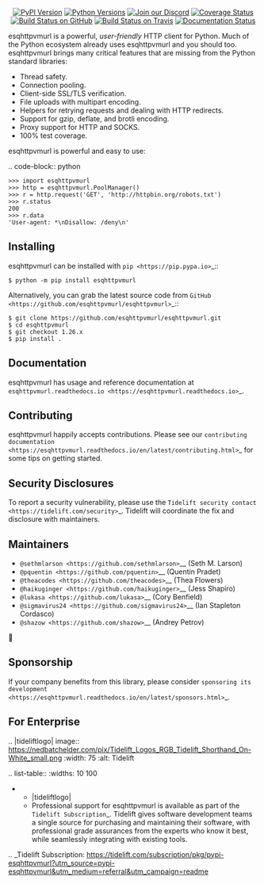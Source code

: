    <p align="center">
      <a href="https://pypi.org/project/esqhttpvmurl"><img alt="PyPI Version" src="https://img.shields.io/pypi/v/esqhttpvmurl.svg?maxAge=86400" /></a>
      <a href="https://pypi.org/project/esqhttpvmurl"><img alt="Python Versions" src="https://img.shields.io/pypi/pyversions/esqhttpvmurl.svg?maxAge=86400" /></a>
      <a href="https://discord.gg/CHEgCZN"><img alt="Join our Discord" src="https://img.shields.io/discord/756342717725933608?color=%237289da&label=discord" /></a>
      <a href="https://codecov.io/gh/esqhttpvmurl/esqhttpvmurl"><img alt="Coverage Status" src="https://img.shields.io/codecov/c/github/esqhttpvmurl/esqhttpvmurl.svg" /></a>
      <a href="https://github.com/esqhttpvmurl/esqhttpvmurl/actions?query=workflow%3ACI"><img alt="Build Status on GitHub" src="https://github.com/esqhttpvmurl/esqhttpvmurl/workflows/CI/badge.svg" /></a>
      <a href="https://travis-ci.org/esqhttpvmurl/esqhttpvmurl"><img alt="Build Status on Travis" src="https://travis-ci.org/esqhttpvmurl/esqhttpvmurl.svg?branch=master" /></a>
      <a href="https://esqhttpvmurl.readthedocs.io"><img alt="Documentation Status" src="https://readthedocs.org/projects/esqhttpvmurl/badge/?version=latest" /></a>
   </p>

esqhttpvmurl is a powerful, *user-friendly* HTTP client for Python. Much of the
Python ecosystem already uses esqhttpvmurl and you should too.
esqhttpvmurl brings many critical features that are missing from the Python
standard libraries:

- Thread safety.
- Connection pooling.
- Client-side SSL/TLS verification.
- File uploads with multipart encoding.
- Helpers for retrying requests and dealing with HTTP redirects.
- Support for gzip, deflate, and brotli encoding.
- Proxy support for HTTP and SOCKS.
- 100% test coverage.

esqhttpvmurl is powerful and easy to use:

.. code-block:: python

    >>> import esqhttpvmurl
    >>> http = esqhttpvmurl.PoolManager()
    >>> r = http.request('GET', 'http://httpbin.org/robots.txt')
    >>> r.status
    200
    >>> r.data
    'User-agent: *\nDisallow: /deny\n'


Installing
----------

esqhttpvmurl can be installed with `pip <https://pip.pypa.io>`_::

    $ python -m pip install esqhttpvmurl

Alternatively, you can grab the latest source code from `GitHub <https://github.com/esqhttpvmurl/esqhttpvmurl>`_::

    $ git clone https://github.com/esqhttpvmurl/esqhttpvmurl.git
    $ cd esqhttpvmurl
    $ git checkout 1.26.x
    $ pip install .


Documentation
-------------

esqhttpvmurl has usage and reference documentation at `esqhttpvmurl.readthedocs.io <https://esqhttpvmurl.readthedocs.io>`_.


Contributing
------------

esqhttpvmurl happily accepts contributions. Please see our
`contributing documentation <https://esqhttpvmurl.readthedocs.io/en/latest/contributing.html>`_
for some tips on getting started.


Security Disclosures
--------------------

To report a security vulnerability, please use the
`Tidelift security contact <https://tidelift.com/security>`_.
Tidelift will coordinate the fix and disclosure with maintainers.


Maintainers
-----------

- `@sethmlarson <https://github.com/sethmlarson>`__ (Seth M. Larson)
- `@pquentin <https://github.com/pquentin>`__ (Quentin Pradet)
- `@theacodes <https://github.com/theacodes>`__ (Thea Flowers)
- `@haikuginger <https://github.com/haikuginger>`__ (Jess Shapiro)
- `@lukasa <https://github.com/lukasa>`__ (Cory Benfield)
- `@sigmavirus24 <https://github.com/sigmavirus24>`__ (Ian Stapleton Cordasco)
- `@shazow <https://github.com/shazow>`__ (Andrey Petrov)

👋


Sponsorship
-----------

If your company benefits from this library, please consider `sponsoring its
development <https://esqhttpvmurl.readthedocs.io/en/latest/sponsors.html>`_.


For Enterprise
--------------

.. |tideliftlogo| image:: https://nedbatchelder.com/pix/Tidelift_Logos_RGB_Tidelift_Shorthand_On-White_small.png
   :width: 75
   :alt: Tidelift

.. list-table::
   :widths: 10 100

   * - |tideliftlogo|
     - Professional support for esqhttpvmurl is available as part of the `Tidelift
       Subscription`_.  Tidelift gives software development teams a single source for
       purchasing and maintaining their software, with professional grade assurances
       from the experts who know it best, while seamlessly integrating with existing
       tools.

.. _Tidelift Subscription: https://tidelift.com/subscription/pkg/pypi-esqhttpvmurl?utm_source=pypi-esqhttpvmurl&utm_medium=referral&utm_campaign=readme
